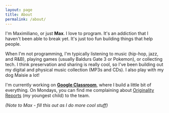 ```yaml
---
layout: page
title: About
permalink: /about/
---
```


I'm Maximiliano, or just **Max**. I love to program. It's an addiction that I haven't been able to break yet. It's just too fun building things that help people.

When I'm not programming, I'm typically listening to music (hip-hop, jazz, and R&B), playing games (usually Baldurs Gate 3 or Pokemon), or collecting tech. I think preservation and sharing is really cool, so I've been building out my digital and physical music collection (MP3s and CDs). I also play with my dog Maisie a lot! 

I'm currently working on **[Google Classroom](https://edu.google.com/workspace-for-education/products/classroom/)**, where I build a little bit of everything. On Mondays, you can find me complaining about [Originality Reports](https://support.google.com/edu/classroom/answer/9335819?hl=en) (my youngest child) to the team.

_(Note to Max - fill this out as I do more cool stuff)_
